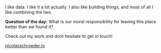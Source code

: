 I like data. I like it a lot actually. I also like building things, and most of all I like combining the two. 

**Question of the day:** What is our moral responsibility for leaving this place better than we found it?

Check out my work and dont hesitate to get in touch!

[nicolasschroeder.io](http://www.nicolasschroeder.io/)


